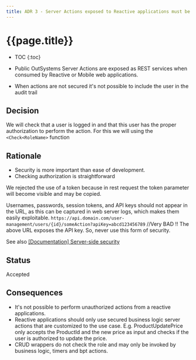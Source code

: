 ```yaml
---
title: ADR 3 - Server Actions exposed to Reactive applications must be secured
---
```


# {{page.title}}

* TOC
{:toc}

* Public OutSystems Server Actions are exposed as REST services when consumed by Reactive or Mobile web applications.
* When actions are not secured it's not possible to include the user in the audit trail

## Decision

We will check that a user is logged in and that this user has the proper authorization to perform the action. For this we will using the `<Check<RoleName>` function

## Rationale

* Security is more important than ease of development.
* Checking authorization is straightforward

We rejected the use of a token because in rest request the token parameter will become visible and may be copied.

Usernames, passwords, session tokens, and API keys should not appear in the URL, as this can be captured in web server logs, which makes them easily exploitable.
`https://api.domain.com/user-management/users/{id}/someAction?apiKey=abcd123456789`  //Very BAD !!
The above URL exposes the API key. So, never use this form of security.

See also [
\[Documentation\] Server-side security](https://success.outsystems.com/documentation/best_practices/security/reactive_web_security_best_practices/#server-side-security)

## Status

Accepted

## Consequences

* It's not possible to perform unauthorized actions from a reactive applications.
* Reactive applications should only use secured business logic server actions that are customized to the use case. E.g. ProductUpdatePrice only accepts the ProductId and the new price as input and checks if the user is authorized to update the price.
* CRUD wrappers do not check the role and may only be invoked by business logic, timers and bpt actions.
